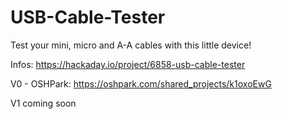 # USB-Cable-Tester
Test your mini, micro and A-A cables with this little device! 

Infos: https://hackaday.io/project/6858-usb-cable-tester

V0 - OSHPark: https://oshpark.com/shared_projects/k1oxoEwG

V1 coming soon
